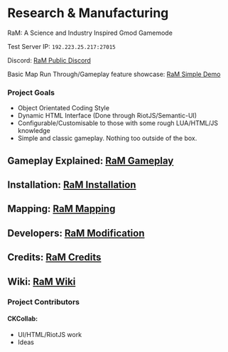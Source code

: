 # Research & Manufacturing
RaM: A Science and Industry Inspired Gmod Gamemode

Test Server IP: `192.223.25.217:27015`

Discord: [RaM Public Discord](https://discord.gg/MHkDB5U)

Basic Map Run Through/Gameplay feature showcase: [RaM Simple Demo](https://youtu.be/LE63_uDXeDc)

### Project Goals
 - Object Orientated Coding Style
 - Dynamic HTML Interface (Done through RiotJS/Semantic-UI)
 - Configurable/Customisable to those with some rough LUA/HTML/JS knowledge
 - Simple and classic gameplay. Nothing too outside of the box.

## Gameplay Explained: [RaM Gameplay](https://github.com/GmodRaMTeam/research_and_manufacturing/wiki/Gameplay)

## Installation: [RaM Installation](https://github.com/GmodRaMTeam/research_and_manufacturing/wiki/Installation)

## Mapping: [RaM Mapping](https://github.com/GmodRaMTeam/research_and_manufacturing/wiki/Mapping)

## Developers: [RaM Modification](https://github.com/GmodRaMTeam/research_and_manufacturing/wiki/Development-Modification)

## Credits: [RaM Credits](https://github.com/GmodRaMTeam/research_and_manufacturing/wiki/Credits)

## Wiki: [RaM Wiki](https://github.com/GmodRaMTeam/research_and_manufacturing/wiki)

### Project Contributors

#### CKCollab: 
 - UI/HTML/RiotJS work
 - Ideas
